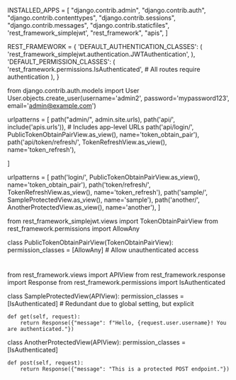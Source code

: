 
INSTALLED_APPS = [
    "django.contrib.admin",
    "django.contrib.auth",
    "django.contrib.contenttypes",
    "django.contrib.sessions",
    "django.contrib.messages",
    "django.contrib.staticfiles",
'rest_framework_simplejwt',
    "rest_framework",
    "apis",
]

REST_FRAMEWORK = {
    'DEFAULT_AUTHENTICATION_CLASSES': (
        'rest_framework_simplejwt.authentication.JWTAuthentication',
    ),
    'DEFAULT_PERMISSION_CLASSES': (
        'rest_framework.permissions.IsAuthenticated',  # All routes require authentication
    ),
}



<!-- SHELL COMMANDS -->
 from django.contrib.auth.models import User
User.objects.create_user(username='admin2', password='mypassword123', email='admin@example.com')


<!-- ROOT URLS -->
urlpatterns = [
    path("admin/", admin.site.urls),
    path('api/', include('apis.urls')),  # Includes app-level URLs
    path('api/login/', PublicTokenObtainPairView.as_view(), name='token_obtain_pair'),
    path('api/token/refresh/', TokenRefreshView.as_view(), name='token_refresh'),
  
]

<!-- PRJ URLS  -->
urlpatterns = [
    path('login/', PublicTokenObtainPairView.as_view(), name='token_obtain_pair'),
    path('token/refresh/', TokenRefreshView.as_view(), name='token_refresh'),
    path('sample/', SampleProtectedView.as_view(), name='sample'),
    path('another/', AnotherProtectedView.as_view(), name='another'),
]

<!-- PRJ VIEWS -->
from rest_framework_simplejwt.views import TokenObtainPairView
from rest_framework.permissions import AllowAny

class PublicTokenObtainPairView(TokenObtainPairView):
    permission_classes = [AllowAny]  # Allow unauthenticated access
#


from rest_framework.views import APIView
from rest_framework.response import Response
from rest_framework.permissions import IsAuthenticated

class SampleProtectedView(APIView):
    permission_classes = [IsAuthenticated]  # Redundant due to global setting, but explicit

    def get(self, request):
        return Response({"message": f"Hello, {request.user.username}! You are authenticated."})

class AnotherProtectedView(APIView):
    permission_classes = [IsAuthenticated]

    def post(self, request):
        return Response({"message": "This is a protected POST endpoint."})

